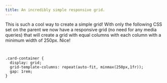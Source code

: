 ```yaml
---
title: An incredibly simple responsive grid.
---
```


This is such a cool way to create a simple grid! With only the following CSS set on the parent we now have a responsive grid (no need for any media queries) that will create a grid with equal columns with each column with a minimum width of 250px. Nice!


<pre>
<code class="language-css line-numbers">
  
.card-container {
  display: grid; 
  grid-template-columns: repeat(auto-fit, minmax(250px,1fr)); 
  gap: 1rem;
}

</code>
</pre>

<div class="demo">
  <div id="card-container">
    <div class="card card-1"></div>
    <div class="card card-2"></div>
    <div class="card card-3"></div>
    <div class="card card-4"></div>
    <div class="card card-5"></div>
    <div class="card card-6"></div>
    <div class="card card-7"></div>
    <div class="card card-8"></div>
    <div class="card card-9"></div>
  </div>
</div>
